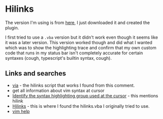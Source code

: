 # Hilinks

The version I'm using is from [here](https://raw.githubusercontent.com/gerw/vim-HiLinkTrace/refs/heads/master/plugin/hilinks.vim), I just downloaded it and created the plugin.

I first tried to use a `.vba` version but it didn't work even though it seems like it was a later version. This version worked though and did what I wanted which was to show the highlighting trace and confirm that my own custom code that runs in my status bar isn't completely accurate for certain syntaxes (cough, typescript's builtin syntax, cough).

## Links and searches

* [via](https://www.reddit.com/r/vim/comments/4nxeyq/comment/d48q8kl/) - the hilinks script that works I found from this comment.
* get all information about vim syntax at cursor
* [Identify the syntax highlighting group used at the cursor](https://vim.fandom.com/wiki/Identify_the_syntax_highlighting_group_used_at_the_cursor) - this mentions hilink
* [Hilinks](http://www.drchip.org/astronaut/vim/index.html#HILINKS) - this is where I found the hilinks.vba I originally tried to use.
* [vim help](http://www.drchip.org/astronaut/vim/doc/hilinks.txt.html)